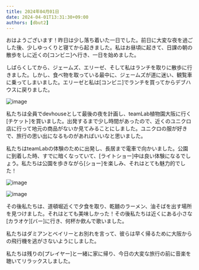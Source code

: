 ```yaml
---
title: 2024年04月01日
date: 2024-04-01T13:31:30+09:00
authors: [dbut2]
---
```

おはようございます！昨日は少し落ち着いた一日でした。前日に大変な夜を過ごした後、少しゆっくりと寝てから起きました。私はお昼頃に起きて、日課の朝の散歩をしに近くの[コンビニ]へ行き、一日を始めました。

しばらくしてから、ジェームズ、エリーゼ、そして私はランチを取りに散歩に行きました。しかし、食べ物を取っている最中に、ジェームズが道に迷い、観覧車に乗ってしまいました。エリーゼと私は[コンビニ]でランチを買ってからデブハウスに戻りました。

![image](https://github.com/devhou-se/www-jp/assets/61171623/3d44f6f5-6753-446b-83ad-15770ba53762)

私たちは全員でdevhouseとして最後の夜を計画し、teamLab植物園大阪に行く[チケット]を買いました。出発するまで少し時間があったので、近くのユニクロ店に行って地元の商品がないか見てみることにしました。ユニクロの服が好きで、旅行の思い出になるものがあればいいなと思いました。

私たちはteamLabの体験のために出発し、長居まで電車で向かいました。公園に到着した時、すでに暗くなっていて、[ライトショー]中は良い体験になるでしょう。私たちは公園を歩きながら[ショー]を楽しみ、それはとても魅力的でした！

![image](https://github.com/devhou-se/www-jp/assets/61171623/7de12c06-646d-498c-89d4-c69a55451445)

![image](https://github.com/devhou-se/www-jp/assets/61171623/5fd26904-7f60-4699-875c-44290f96f7ef)

その後私たちは、道頓堀近くで夕食を取り、乾麺のラーメン、油そばを出す場所を見つけました。それはとても美味しかった！その後私たちは近くにある小さな[カラオケ][バー]に行き、何杯か飲んで歌いました。

私たちはダミアンとベイリーとお別れを言って、彼らは早く帰るために大阪からの飛行機を逃がさないようにしました。

私たちは残りの[プレイヤー]と一緒に家に帰り、今日の大変な旅行の前に音楽を聴いてリラックスしました。